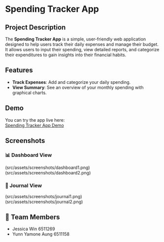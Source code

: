 # Spending Tracker App

## Project Description

The **Spending Tracker App** is a simple, user-friendly web application designed to help users track their daily expenses and manage their budget. It allows users to input their spending, view detailed reports, and categorize their expenditures to gain insights into their financial habits.

## Features

- **Track Expenses**: Add and categorize your daily spending.
- **View Summary**: See an overview of your monthly spending with graphical charts.

## Demo

You can try the app live here:  
[Spending Tracker App Demo](https://jessicawinn.github.io/spending-tracker-app/)

## Screenshots

### 📊 Dashboard View

(src/assets/screenshots/dashboard1.png)
(src/assets/screenshots/dashboard2.png)

### 📒 Journal View

(src/assets/screenshots/journal1.png)
(src/assets/screenshots/journal2.png)


## 👥 Team Members

- Jessica Win 6511269
- Yunn Yamone Aung 6511158

